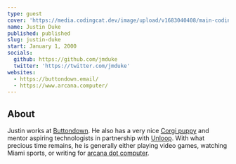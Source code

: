 ```yaml
---
type: guest
cover: 'https://media.codingcat.dev/image/upload/v1683040408/main-codingcatdev-photo/podcast-guest/jmduke'
name: Justin Duke
published: published
slug: justin-duke
start: January 1, 2000
socials:
  github: https://github.com/jmduke
  twitter: 'https://twitter.com/jmduke'
websites:
  - https://buttondown.email/
  - https://www.arcana.computer/
---
```


## About

Justin works at [Buttondown](https://buttondown.email/pricing). He also has a very nice [Corgi puppy](https://www.instagram.com/itstellybelly/) and mentor aspiring technologists in partnership with [Unloop](https://www.un-loop.org/). With what precious time remains, he is generally either playing video games, watching Miami sports, or writing for [arcana dot computer](https://arcana.computer/).
